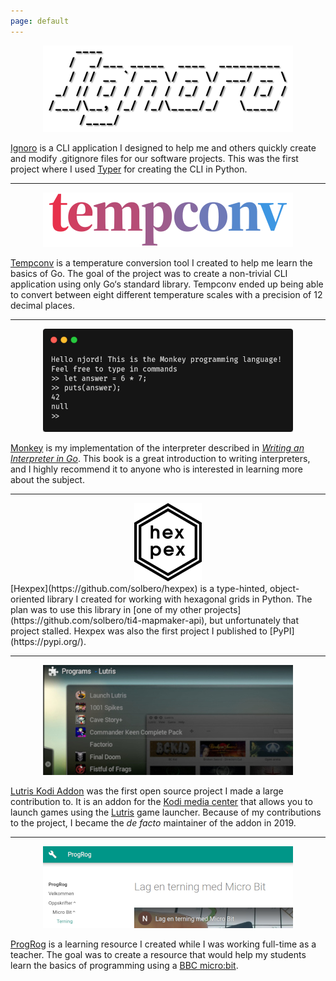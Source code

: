 ```yaml
---
page: default
---
```


<div align="center"><a href="https://github.com/solbero/ignoro"><img src="assets/img/ignoro.png" alt="Ignoro"/></a></div>

[Ignoro](https://github.com/solbero/ignoro) is a CLI application I designed to help me and others quickly create and modify .gitignore files for our software projects. This was the first project where I used [Typer](https://typer.tiangolo.com/) for creating the CLI in Python.

---

<div align="center"><a href="https://github.com/solbero/tempconv"><img src="assets/img/tempconv.png" alt="Tempconv"/></a></div>

[Tempconv](https://github.com/solbero/tempconv) is a temperature conversion tool I created to help me learn the basics of Go. The goal of the project was to create a non-trivial CLI application using only Go‘s standard library. Tempconv ended up being able to convert between eight different temperature scales with a precision of 12 decimal places.

---

<p align="center"><a href="https://github.com/solbero/monkey"><img src="assets/img/monkey.png" alt="Monkey"/></a></p>

[Monkey](https://github.com/solbero/monkey) is my implementation of the interpreter described in *[Writing an Interpreter in Go](https://interpreterbook.com/)*. This book is a great introduction to writing interpreters, and I highly recommend it to anyone who is interested in learning more about the subject.

---

<div align="center"><a href="https://github.com/solbero/hexpex"><img src="assets/img/hexpex.png" alt="Hexpex"/></a></div>
[Hexpex](https://github.com/solbero/hexpex) is a type-hinted, object-oriented library I created for working with hexagonal grids in Python. The plan was to use this library in [one of my other projects](https://github.com/solbero/ti4-mapmaker-api), but unfortunately that project stalled. Hexpex was also the first project I published to [PyPI](https://pypi.org/).

---

<p align="center"><a href="https://github.com/RobLoach/lutris-kodi-addon"><img src="assets/img/kodi.jpg" alt="Lutris Kodi Addon"/></a></p>

[Lutris Kodi Addon](https://github.com/RobLoach/lutris-kodi-addon) was the first open source project I made a large contribution to. It is an addon for the [Kodi media center](https://kodi.tv/) that allows you to launch games using the [Lutris](https://lutris.net/) game launcher. Because of my contributions to the project, I became the *de facto* maintainer of the addon in 2019.

---

<p align="center"><a href="https://solbero.github.io/progrog/"><img src="assets/img/progrog.png" alt="ProgRog"/></a></p>

[ProgRog](https://solbero.github.io/progrog/) is a learning resource I created while I was working full-time as a teacher. The goal was to create a resource that would help my students learn the basics of programming using a [BBC micro:bit](https://microbit.org/).